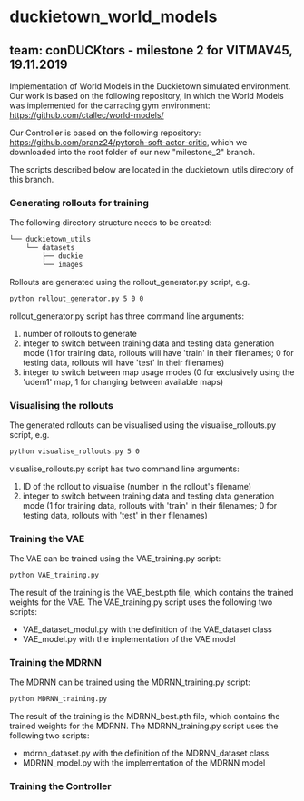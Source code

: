 # duckietown_world_models
## team: conDUCKtors - milestone 2 for VITMAV45, 19.11.2019

Implementation of World Models in the Duckietown simulated environment. Our work is based on the following repository, in which the World Models was implemented for the carracing gym environment:
https://github.com/ctallec/world-models/

Our Controller is based on the following repository: https://github.com/pranz24/pytorch-soft-actor-critic, which we downloaded into the root folder of our new "milestone_2" branch.

The scripts described below are located in the duckietown_utils directory of this branch.

### Generating rollouts for training
The following directory structure needs to be created:
```bash
└── duckietown_utils
    └── datasets
        ├── duckie
        └── images
```
Rollouts are generated using the rollout_generator.py script, e.g.
```bash
python rollout_generator.py 5 0 0
```
rollout_generator.py script has three command line arguments:
1. number of rollouts to generate
2. integer to switch between training data and testing data generation mode (1 for training data, rollouts will have 'train' in their filenames; 0 for testing data, rollouts will have 'test' in their filenames)
3. integer to switch between map usage modes (0 for exclusively using the 'udem1' map, 1 for changing between available maps)



### Visualising the rollouts
The generated rollouts can be visualised using the visualise_rollouts.py script, e.g.
```bash
python visualise_rollouts.py 5 0
```
visualise_rollouts.py script has two command line arguments:
1. ID of the rollout to visualise (number in the rollout's filename)
2. integer to switch between training data and testing data generation mode (1 for training data, rollouts with 'train' in their filenames; 0 for testing data, rollouts with 'test' in their filenames)


### Training the VAE
The VAE can be trained using the VAE_training.py script:
```bash
python VAE_training.py
```
The result of the training is the VAE_best.pth file, which contains the trained weights for the VAE.
The VAE_training.py script uses the following two scripts:
- VAE_dataset_modul.py with the definition of the VAE_dataset class 
- VAE_model.py with the implementation of the VAE model

### Training the MDRNN
The MDRNN can be trained using the MDRNN_training.py script:
```bash
python MDRNN_training.py
```
The result of the training is the MDRNN_best.pth file, which contains the trained weights for the MDRNN.
The MDRNN_training.py script uses the following two scripts:
- mdrnn_dataset.py with the definition of the MDRNN_dataset class 
- MDRNN_model.py with the implementation of the MDRNN model


### Training the Controller


